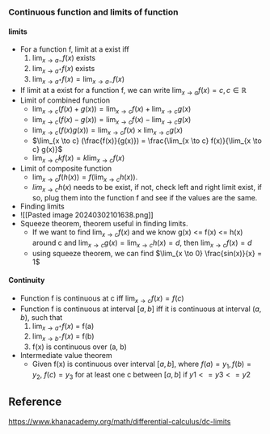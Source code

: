 ### Continuous function and limits of function
#### limits
* For a function f, limit at a exist iff 
	1. $\lim_{x \to a-} f(x)$ exists
	2. $\lim_{x \to a^+ }f(x)$ exists
	3. $\lim_{x \to a^+ }f(x) = \lim_{x \to a-} f(x)$
* If limit at a exist for a function f, we can write $\lim_{x \to a} f(x) = c, c \in \mathbb{R}$
* Limit of combined function
	* $\lim_{x \to c} (f(x) + g(x)) = \lim_{x \to c} f(x) + \lim_{x \to c} g(x)$
	* $\lim_{x \to c} (f(x) - g(x)) = \lim_{x \to c} f(x) - \lim_{x \to c} g(x)$
	* $\lim_{x \to c} (f(x) g(x)) = \lim_{x \to c} f(x) \times \lim_{x \to c} g(x)$
	* $\lim_{x \to c} (\frac{f(x)}{g(x)}) = \frac{\lim_{x \to c} f(x)}{\lim_{x \to c} g(x)}$
	* $\lim_{x \to c} kf(x) = k \lim_{x \to c} f(x)$
* Limit of composite function
	* $\lim_{x \to c} f(h(x)) = f(\lim_{x \to c} h(x))$. 
	*  $lim_{x \to c} h(x)$ needs to be exist, if not, check left and right limit exist, if so, plug them into the function f and see if the values are the same.
* Finding limits
* ![[Pasted image 20240302101638.png]]
* Squeeze theorem, theorem useful in finding limits.
	* If we want to find $\lim_{x \to c} f(x)$ and we know g(x) <= f(x) <= h(x) around c and $\lim_{x \to c} g(x) = \lim_{x \to c} h(x) = d$, then $\lim_{x \to c} f(x) = d$
	* using squeeze theorem, we can find $\lim_{x \to 0} \frac{sin(x)}{x} = 1$  

#### Continuity
* Function f is continuous at c iff $\lim_{x \to c} f(x) = f(c)$
* Function f is continuous at interval $[a, b]$ iff it is continuous at interval $(a, b)$, such that
	1. $\lim_{x \to a^+ }f(x)$ = f(a)
	2. $\lim_{x \to b^- }f(x)$ = f(b)
	3. f(x) is continuous over (a, b)
* Intermediate value theorem
	* Given f(x) is continuous over interval $[a, b]$, where $f(a) = y_1, f(b) = y_2$, $f(c) = y_3$ for at least one c between $[a, b]$ if $y1 <=y3 <= y2$
## Reference
https://www.khanacademy.org/math/differential-calculus/dc-limits

